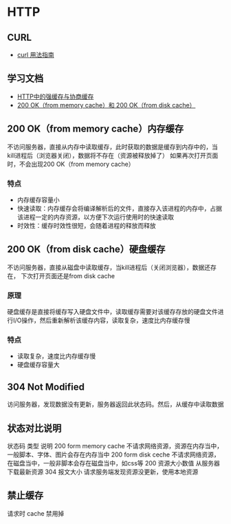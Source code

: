 # HTTP

## CURL
- [curl 用法指南](https://zhuanlan.zhihu.com/p/336945420)

## 学习文档
- [HTTP中的强缓存与协商缓存](https://mp.weixin.qq.com/s/_IJSfEsAs4w96UwXKXwxjg)
- [200 OK（from memory cache）和 200 OK（from disk cache）](https://blog.csdn.net/HH18700418030/article/details/122950269)

## 200 OK（from memory cache）内存缓存
不访问服务器，直接从内存中读取缓存，此时获取的数据是缓存到内存中的，当kill进程后（浏览器关闭），数据将不存在（资源被释放掉了）
如果再次打开页面时，不会出现200 OK（from memory cache）

### 特点
- 内存缓存容量小
- 快速读取：内存缓存会将编译解析后的文件，直接存入该进程的内存中，占据该进程一定的内存资源，以方便下次运行使用时的快速读取
- 时效性：缓存时效性很短，会随着进程的释放而释放

## 200 OK（from disk cache）硬盘缓存
不访问服务器，直接从磁盘中读取缓存，当kill进程后（关闭浏览器），数据还存在，
下次打开页面还是from disk cache

### 原理
硬盘缓存是直接将缓存写入硬盘文件中，读取缓存需要对该缓存存放的硬盘文件进行I/O操作，然后重新解析该缓存内容，读取复杂，速度比内存缓存慢

### 特点
- 读取复杂，速度比内存缓存慢
- 硬盘缓存容量大

## 304 Not Modified
访问服务器，发现数据没有更新，服务器返回此状态码。然后，从缓存中读取数据

## 状态对比说明
状态码   类型                 说明
200     form memory cache   不请求网络资源，资源在内存当中，一般脚本、字体、图片会存在内存当中
200     form disk ceche     不请求网络资源，在磁盘当中，一般非脚本会存在磁盘当中，如css等
200     资源大小数值          从服务器下载最新资源 
304     报文大小             请求服务端发现资源没更新，使用本地资源

## 禁止缓存
请求时 cache 禁用掉